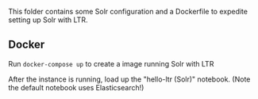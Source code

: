 This folder contains some Solr configuration and a Dockerfile to expedite setting up Solr with LTR.

## Docker
Run `docker-compose up` to create a image running Solr with LTR

After the instance is running, load up the "hello-ltr (Solr)" notebook. (Note the default notebook uses Elasticsearch!)
